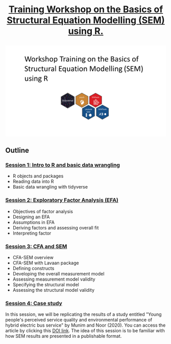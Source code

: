 # <p align="center"> [Training Workshop on the Basics of Structural Equation Modelling (SEM) using R.](https://chris-allones.github.io/R-trainings/SEM-UP/index.html) </p>

![](./images/preview.png)

## Outline

### [Session 1: Intro to R and basic data wrangling](https://chris-allones.github.io/R-trainings/SEM-UP/presentation/00_intro_r/introR.html)

- R objects and packages
- Reading data into R
- Basic data wrangling with tidyverse

### [Session 2: Exploratory Factor Analysis (EFA)](https://chris-allones.github.io/R-trainings/SEM-UP/presentation/01_efa/efa_presentation.html)

- Objectives of factor analysis
- Designing an EFA
- Assumptions in EFA
- Deriving factors and assessing overall fit
- Interpreting factor

### [Session 3: CFA and SEM](https://chris-allones.github.io/R-trainings/SEM-UP/presentation/02_cfa_sem/cfa_sem_presentation.html)

- CFA-SEM overview
- CFA-SEM with Lavaan package
- Defining constructs
- Developing the overall measurement model
- Assessing measurement model validity
- Specifying the structural model
- Assessing the structural model validity

### [Session 4: Case study](https://chris-allones.github.io/R-trainings/SEM-UP/presentation/03_case_study/03_case_study.html)

In this session, we will be replicating the results of a study entitled "Young people's perceived service quality and environmental performance of hybrid electric bus service" by Munim and Noor (2020). You can access the article by clicking this [DOI link](https://doi.org/10.1016/j.tbs.2020.03.003). The idea of this session is to be familiar with how SEM results are presented in a publishable format.

